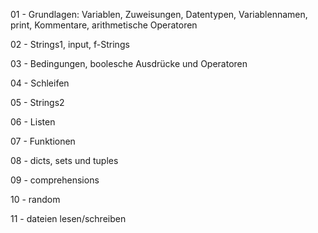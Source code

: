 01 - Grundlagen: Variablen, Zuweisungen, Datentypen, Variablennamen, print, Kommentare, arithmetische Operatoren 

02 - Strings1, input, f-Strings

03 - Bedingungen, boolesche Ausdrücke und Operatoren

04 - Schleifen

05 - Strings2

06 - Listen

07 - Funktionen

08 - dicts, sets und tuples

09 - comprehensions

10 - random

11 - dateien lesen/schreiben
